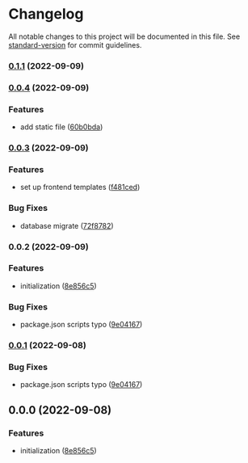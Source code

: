 # Changelog

All notable changes to this project will be documented in this file. See [standard-version](https://github.com/conventional-changelog/standard-version) for commit guidelines.

### [0.1.1](https://github.com/chaoyen199611/sagaon_demo/compare/v0.0.4...v0.1.1) (2022-09-09)

### [0.0.4](https://github.com/chaoyen199611/sagaon_demo/compare/v0.0.3...v0.0.4) (2022-09-09)


### Features

* add static file ([60b0bda](https://github.com/chaoyen199611/sagaon_demo/commit/60b0bda511478c41d244c520bb7f0f64f661a703))

### [0.0.3](https://github.com/chaoyen199611/sagaon_demo/compare/v0.0.1...v0.0.3) (2022-09-09)


### Features

* set up frontend templates ([f481ced](https://github.com/chaoyen199611/sagaon_demo/commit/f481cedf3e76ea9ad584879ae5daac5463681f5c))


### Bug Fixes

* database migrate ([72f8782](https://github.com/chaoyen199611/sagaon_demo/commit/72f8782255c39c03751b7fccef52f9d5b4dac9f6))

### 0.0.2 (2022-09-09)


### Features

* initialization ([8e856c5](https://github.com/chaoyen199611/sagaon_demo/commit/8e856c5b3c0ab06750f5c3318b7530d37a9be31d))


### Bug Fixes

* package.json scripts typo ([9e04167](https://github.com/chaoyen199611/sagaon_demo/commit/9e0416792524a8c9219094a192f395a795e51a7c))

### [0.0.1](https://github.com/chaoyen199611/sagaon_demo/compare/v0.0.0...v0.0.1) (2022-09-08)


### Bug Fixes

* package.json scripts typo ([9e04167](https://github.com/chaoyen199611/sagaon_demo/commit/9e0416792524a8c9219094a192f395a795e51a7c))

## 0.0.0 (2022-09-08)


### Features

* initialization ([8e856c5](https://github.com/chaoyen199611/sagaon_demo/commit/8e856c5b3c0ab06750f5c3318b7530d37a9be31d))
